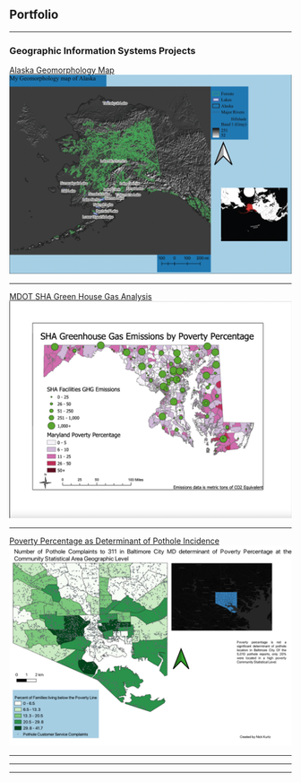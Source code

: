 ## Portfolio

---

### Geographic Information Systems Projects

[Alaska Geomorphology Map](/project1_page)
<img src="images/4B34B517-8867-4911-981A-903970FDEBE1.png"/>

---
[MDOT SHA Green House Gas Analysis](/project2_page)
<img src="images/Screen%20Shot%202022-02-21%20at%2010.21.26%20PM.png"/>

---
[Poverty Percentage as Determinant of Pothole Incidence](/project3_page)
<img src="images/Lab4_Nick_Map.png"/>

---

---




---
<!-- Remove above link if you don't want to attibute -->
